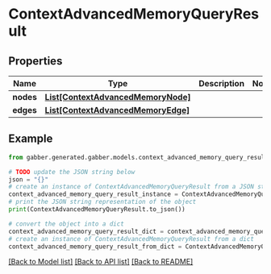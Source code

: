 # ContextAdvancedMemoryQueryResult


## Properties

Name | Type | Description | Notes
------------ | ------------- | ------------- | -------------
**nodes** | [**List[ContextAdvancedMemoryNode]**](ContextAdvancedMemoryNode.md) |  | 
**edges** | [**List[ContextAdvancedMemoryEdge]**](ContextAdvancedMemoryEdge.md) |  | 

## Example

```python
from gabber.generated.gabber.models.context_advanced_memory_query_result import ContextAdvancedMemoryQueryResult

# TODO update the JSON string below
json = "{}"
# create an instance of ContextAdvancedMemoryQueryResult from a JSON string
context_advanced_memory_query_result_instance = ContextAdvancedMemoryQueryResult.from_json(json)
# print the JSON string representation of the object
print(ContextAdvancedMemoryQueryResult.to_json())

# convert the object into a dict
context_advanced_memory_query_result_dict = context_advanced_memory_query_result_instance.to_dict()
# create an instance of ContextAdvancedMemoryQueryResult from a dict
context_advanced_memory_query_result_from_dict = ContextAdvancedMemoryQueryResult.from_dict(context_advanced_memory_query_result_dict)
```
[[Back to Model list]](../README.md#documentation-for-models) [[Back to API list]](../README.md#documentation-for-api-endpoints) [[Back to README]](../README.md)


